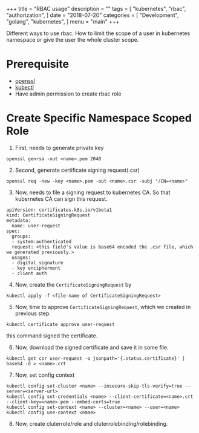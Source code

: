 +++
title = "RBAC usage"
description = ""
tags = [
    "kubernetes",
    "rbac",
    "authorization",
]
date = "2018-07-20"
categories = [
    "Development",
    "golang",
    "kubernetes",
]
menu = "main"
+++

Different ways to use rbac. How to limit the scope of a user in kubernetes namespace or give the user the whole cluster scope. 

# Prerequisite

- [openssl]()
- [kubectl]()
- Have admin permission to create rbac role

# Create Specific Namespace Scoped Role

1. First, needs to generate private key

```
openssl genrsa -out <name>.pem 2048
```
2. Second, generate certificate signing request(.csr)

```
openssl req -new -key <name>.pem -out <name>.csr -subj "/CN=<name>"
```

3. Now, needs to file a signing request to kubernetes CA. So that kubernetes CA can sign this request.

```
apiVersion: certificates.k8s.io/v1beta1
kind: CertificateSigningRequest
metadata:
  name: user-request
spec:
  groups:
  - system:authenticated
  request: <this field's value is base64 encoded the .csr file, which we generated previously.>
  usages:
  - digital signature
  - key encipherment
  - client auth

  ```

4. Now, create the `CertificateSigningRequest` by


```console
kubectl apply -f <file-name of CertificateSigningRequest>
```

5. Now, time to approve `CertificateSigningRequest`, which we created in previous step.

```
kubectl certificate approve user-request
```
this command signed the certificate.

6. Now, download the signed certificate and save it in some file.

```
kubectl get csr user-request -o jsonpath='{.status.certificate}' | base64 -d > <name>.crt

```

7. Now, set config context

```
kubectl config set-cluster <name> --insecure-skip-tls-verify=true --server=<server-url>
kubectl config set-credentials <name> --client-certificate=<name>.crt --client-key=<name>.pem --embed-certs=true
kubectl config set-context <name> --cluster=<name> --user=<name>
kubectl config use-context <nmae>
```

8. Now, create cluterrole/role and cluterrolebinding/rolebinding.

